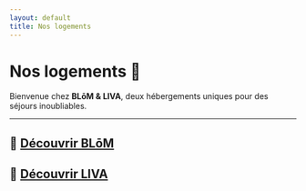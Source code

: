 ```yaml
---
layout: default
title: Nos logements
---
```


# Nos logements 🌿

Bienvenue chez **BLōM & LIVA**, deux hébergements uniques pour des séjours inoubliables.

---
## 🔹 [Découvrir BLōM](blom.md)
## 🔹 [Découvrir LIVA](liva.md)
